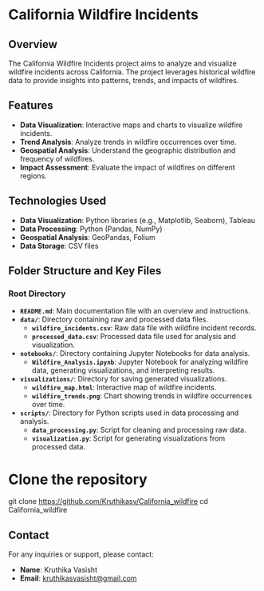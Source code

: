 # California Wildfire Incidents

## Overview

The California Wildfire Incidents project aims to analyze and visualize wildfire incidents across California. The project leverages historical wildfire data to provide insights into patterns, trends, and impacts of wildfires. 

## Features

- **Data Visualization**: Interactive maps and charts to visualize wildfire incidents.
- **Trend Analysis**: Analyze trends in wildfire occurrences over time.
- **Geospatial Analysis**: Understand the geographic distribution and frequency of wildfires.
- **Impact Assessment**: Evaluate the impact of wildfires on different regions.

## Technologies Used

- **Data Visualization**: Python libraries (e.g., Matplotlib, Seaborn), Tableau
- **Data Processing**: Python (Pandas, NumPy)
- **Geospatial Analysis**: GeoPandas, Folium
- **Data Storage**: CSV files

## Folder Structure and Key Files

### Root Directory

- **`README.md`**: Main documentation file with an overview and instructions.
- **`data/`**: Directory containing raw and processed data files.
  - **`wildfire_incidents.csv`**: Raw data file with wildfire incident records.
  - **`processed_data.csv`**: Processed data file used for analysis and visualization.
- **`notebooks/`**: Directory containing Jupyter Notebooks for data analysis.
  - **`Wildfire_Analysis.ipynb`**: Jupyter Notebook for analyzing wildfire data, generating visualizations, and interpreting results.
- **`visualizations/`**: Directory for saving generated visualizations.
  - **`wildfire_map.html`**: Interactive map of wildfire incidents.
  - **`wildfire_trends.png`**: Chart showing trends in wildfire occurrences over time.
- **`scripts/`**: Directory for Python scripts used in data processing and analysis.
  - **`data_processing.py`**: Script for cleaning and processing raw data.
  - **`visualization.py`**: Script for generating visualizations from processed data.

# Clone the repository
git clone https://github.com/Kruthikasv/California_wildfire
cd California_wildfire

## Contact

For any inquiries or support, please contact:

- **Name**: Kruthika Vasisht
- **Email**: kruthikasvasisht@gmail.com
